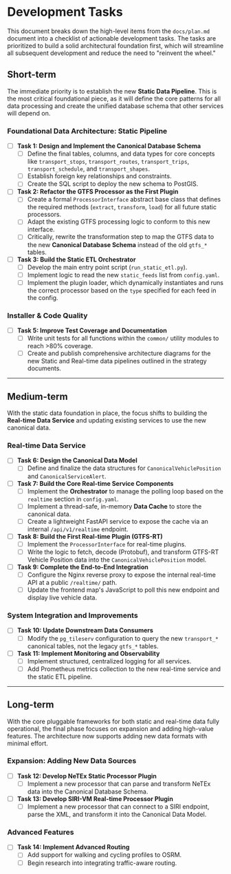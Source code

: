 # **Development Tasks**

This document breaks down the high-level items from the `docs/plan.md` document into a checklist of actionable
development tasks. The tasks are prioritized to build a solid architectural foundation first, which will streamline all
subsequent development and reduce the need to "reinvent the wheel."

## **Short-term**

The immediate priority is to establish the new **Static Data Pipeline**. This is the most critical foundational piece,
as it will define the core patterns for all data processing and create the unified database schema that other services
will depend on.

### **Foundational Data Architecture: Static Pipeline**

- [ ] **Task 1: Design and Implement the Canonical Database Schema**
    - [ ] Define the final tables, columns, and data types for core concepts like `transport_stops`, `transport_routes`,
      `transport_trips`, `transport_schedule`, and `transport_shapes`.
    - [ ] Establish foreign key relationships and constraints.
    - [ ] Create the SQL script to deploy the new schema to PostGIS.
- [ ] **Task 2: Refactor the GTFS Processor as the First Plugin**
    - [ ] Create a formal `ProcessorInterface` abstract base class that defines the required methods (`extract`,
      `transform`, `load`) for all future static processors.
    - [ ] Adapt the existing GTFS processing logic to conform to this new interface.
    - [ ] Critically, rewrite the transformation step to map the GTFS data to the new **Canonical Database Schema**
      instead of the old `gtfs_*` tables.
- [ ] **Task 3: Build the Static ETL Orchestrator**
    - [ ] Develop the main entry point script (`run_static_etl.py`).
    - [ ] Implement logic to read the new `static_feeds` list from `config.yaml`.
    - [ ] Implement the plugin loader, which dynamically instantiates and runs the correct processor based on the `type`
      specified for each feed in the config.

### **Installer & Code Quality**

- [ ] **Task 5: Improve Test Coverage and Documentation**
    - [ ] Write unit tests for all functions within the `common/` utility modules to reach >80% coverage.
    - [ ] Create and publish comprehensive architecture diagrams for the new Static and Real-time data pipelines
      outlined in the strategy documents.

---

## **Medium-term**

With the static data foundation in place, the focus shifts to building the **Real-time Data Service** and updating
existing services to use the new canonical data.

### **Real-time Data Service**

- [ ] **Task 6: Design the Canonical Data Model**
    - [ ] Define and finalize the data structures for `CanonicalVehiclePosition` and `CanonicalServiceAlert`.
- [ ] **Task 7: Build the Core Real-time Service Components**
    - [ ] Implement the **Orchestrator** to manage the polling loop based on the `realtime` section in `config.yaml`.
    - [ ] Implement a thread-safe, in-memory **Data Cache** to store the canonical data.
    - [ ] Create a lightweight FastAPI service to expose the cache via an internal `/api/v1/realtime` endpoint.
- [ ] **Task 8: Build the First Real-time Plugin (GTFS-RT)**
    - [ ] Implement the `ProcessorInterface` for real-time plugins.
    - [ ] Write the logic to fetch, decode (Protobuf), and transform GTFS-RT Vehicle Position data into the
      `CanonicalVehiclePosition` model.
- [ ] **Task 9: Complete the End-to-End Integration**
    - [ ] Configure the Nginx reverse proxy to expose the internal real-time API at a public `/realtime/` path.
    - [ ] Update the frontend map's JavaScript to poll this new endpoint and display live vehicle data.

### **System Integration and Improvements**

- [ ] **Task 10: Update Downstream Data Consumers**
    - [ ] Modify the `pg_tileserv` configuration to query the new `transport_*` canonical tables, not the legacy
      `gtfs_*` tables.
- [ ] **Task 11: Implement Monitoring and Observability**
    - [ ] Implement structured, centralized logging for all services.
    - [ ] Add Prometheus metrics collection to the new real-time service and the static ETL pipeline.

---

## **Long-term**

With the core pluggable frameworks for both static and real-time data fully operational, the final phase focuses on
expansion and adding high-value features. The architecture now supports adding new data formats with minimal effort.

### **Expansion: Adding New Data Sources**

- [ ] **Task 12: Develop NeTEx Static Processor Plugin**
    - [ ] Implement a new processor that can parse and transform NeTEx data into the Canonical Database Schema.
- [ ] **Task 13: Develop SIRI-VM Real-time Processor Plugin**
    - [ ] Implement a new processor that can connect to a SIRI endpoint, parse the XML, and transform it into the
      Canonical Data Model.

### **Advanced Features**

- [ ] **Task 14: Implement Advanced Routing**
    - [ ] Add support for walking and cycling profiles to OSRM.
    - [ ] Begin research into integrating traffic-aware routing.